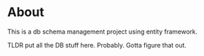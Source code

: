 # About
This is a db schema management project using entity framework. 

TLDR put all the DB stuff here. Probably. Gotta figure that out. 
